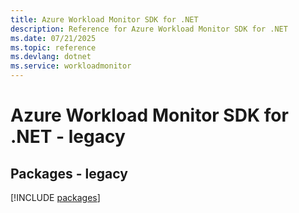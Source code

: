 ```yaml
---
title: Azure Workload Monitor SDK for .NET
description: Reference for Azure Workload Monitor SDK for .NET
ms.date: 07/21/2025
ms.topic: reference
ms.devlang: dotnet
ms.service: workloadmonitor
---
```

# Azure Workload Monitor SDK for .NET - legacy
## Packages - legacy
[!INCLUDE [packages](workload-monitor-index.md)]